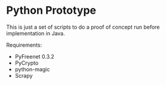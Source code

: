 # Python Prototype

This is just a set of scripts to do a proof of concept run before implementation in Java.

Requirements:

* PyFreenet 0.3.2
* PyCrypto
* python-magic
* Scrapy
